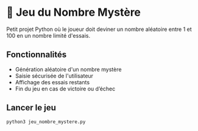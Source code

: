 # 🎲 Jeu du Nombre Mystère

Petit projet Python où le joueur doit deviner un nombre aléatoire entre 1 et 100 en un nombre limité d'essais.

## Fonctionnalités

- Génération aléatoire d'un nombre mystère
- Saisie sécurisée de l'utilisateur
- Affichage des essais restants
- Fin du jeu en cas de victoire ou d’échec

## Lancer le jeu

```bash
python3 jeu_nombre_mystere.py